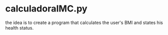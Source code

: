 # calculadoraIMC.py

the idea is to create a program that calculates the user's BMI and states his health status.

